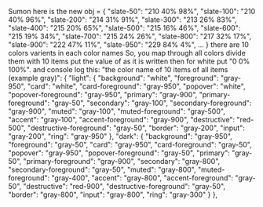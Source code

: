 Sumon
here is the new obj = {
  "slate-50": "210 40% 98%",
  "slate-100": "210 40% 96%",
  "slate-200": "214 31% 91%",
  "slate-300": "213 26% 83%",
  "slate-400": "215 20% 65%",
  "slate-500": "215 16% 46%",
  "slate-600": "215 19% 34%",
  "slate-700": "215 24% 26%",
  "slate-800": "217 32% 17%",
  "slate-900": "222 47% 11%",
  "slate-950": "229 84% 4%",
  ...
}
there are 10 colors varients in each color names
So, you map through all colors divide them with 10 
items put the value of as it is written then for white
put "0 0% 100%". and console log this:
  "the color name of 10 items of all items (example gray)": {
    "light": {
      "background": "white",
      "foreground": "gray-950",
      "card": "white",
      "card-foreground": "gray-950",
      "popover": "white",
      "popover-foreground": "gray-950",
      "primary": "gray-900",
      "primary-foreground": "gray-50",
      "secondary": "gray-100",
      "secondary-foreground": "gray-900",
      "muted": "gray-100",
      "muted-foreground": "gray-500",
      "accent": "gray-100",
      "accent-foreground": "gray-900",
      "destructive": "red-500",
      "destructive-foreground": "gray-50",
      "border": "gray-200",
      "input": "gray-200",
      "ring": "gray-950"
    },
    "dark": {
      "background": "gray-950",
      "foreground": "gray-50",
      "card": "gray-950",
      "card-foreground": "gray-50",
      "popover": "gray-950",
      "popover-foreground": "gray-50",
      "primary": "gray-50",
      "primary-foreground": "gray-900",
      "secondary": "gray-800",
      "secondary-foreground": "gray-50",
      "muted": "gray-800",
      "muted-foreground": "gray-400",
      "accent": "gray-800",
      "accent-foreground": "gray-50",
      "destructive": "red-900",
      "destructive-foreground": "gray-50",
      "border": "gray-800",
      "input": "gray-800",
      "ring": "gray-300"
    }
  },